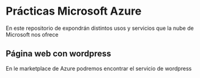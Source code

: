 # Prácticas Microsoft Azure

En este repositorio de expondrán distintos usos y servicios que la nube de Microsoft nos ofrece

## Página web con wordpress

En le marketplace de Azure podremos encontrar el servicio de wordpress

